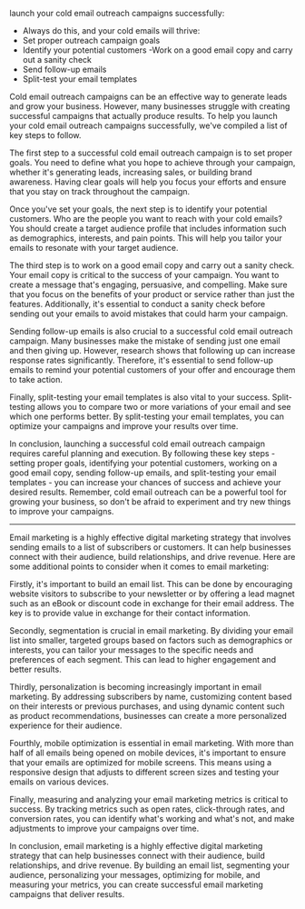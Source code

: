 launch your cold email outreach campaigns successfully:
- Always do this, and your cold emails will thrive:
- Set proper outreach campaign goals
- Identify your potential customers
-Work on a good email copy and carry out a sanity check
- Send follow-up emails
- Split-test your email templates

Cold email outreach campaigns can be an effective way to generate leads and grow your business. However, many businesses struggle with creating successful campaigns that actually produce results. To help you launch your cold email outreach campaigns successfully, we've compiled a list of key steps to follow.

The first step to a successful cold email outreach campaign is to set proper goals. You need to define what you hope to achieve through your campaign, whether it's generating leads, increasing sales, or building brand awareness. Having clear goals will help you focus your efforts and ensure that you stay on track throughout the campaign.

Once you've set your goals, the next step is to identify your potential customers. Who are the people you want to reach with your cold emails? You should create a target audience profile that includes information such as demographics, interests, and pain points. This will help you tailor your emails to resonate with your target audience.

The third step is to work on a good email copy and carry out a sanity check. Your email copy is critical to the success of your campaign. You want to create a message that's engaging, persuasive, and compelling. Make sure that you focus on the benefits of your product or service rather than just the features. Additionally, it's essential to conduct a sanity check before sending out your emails to avoid mistakes that could harm your campaign.

Sending follow-up emails is also crucial to a successful cold email outreach campaign. Many businesses make the mistake of sending just one email and then giving up. However, research shows that following up can increase response rates significantly. Therefore, it's essential to send follow-up emails to remind your potential customers of your offer and encourage them to take action.

Finally, split-testing your email templates is also vital to your success. Split-testing allows you to compare two or more variations of your email and see which one performs better. By split-testing your email templates, you can optimize your campaigns and improve your results over time.

In conclusion, launching a successful cold email outreach campaign requires careful planning and execution. By following these key steps - setting proper goals, identifying your potential customers, working on a good email copy, sending follow-up emails, and split-testing your email templates - you can increase your chances of success and achieve your desired results. Remember, cold email outreach can be a powerful tool for growing your business, so don't be afraid to experiment and try new things to improve your campaigns.


---


Email marketing is a highly effective digital marketing strategy that involves sending emails to a list of subscribers or customers. It can help businesses connect with their audience, build relationships, and drive revenue. Here are some additional points to consider when it comes to email marketing:

Firstly, it's important to build an email list. This can be done by encouraging website visitors to subscribe to your newsletter or by offering a lead magnet such as an eBook or discount code in exchange for their email address. The key is to provide value in exchange for their contact information.

Secondly, segmentation is crucial in email marketing. By dividing your email list into smaller, targeted groups based on factors such as demographics or interests, you can tailor your messages to the specific needs and preferences of each segment. This can lead to higher engagement and better results.

Thirdly, personalization is becoming increasingly important in email marketing. By addressing subscribers by name, customizing content based on their interests or previous purchases, and using dynamic content such as product recommendations, businesses can create a more personalized experience for their audience.

Fourthly, mobile optimization is essential in email marketing. With more than half of all emails being opened on mobile devices, it's important to ensure that your emails are optimized for mobile screens. This means using a responsive design that adjusts to different screen sizes and testing your emails on various devices.

Finally, measuring and analyzing your email marketing metrics is critical to success. By tracking metrics such as open rates, click-through rates, and conversion rates, you can identify what's working and what's not, and make adjustments to improve your campaigns over time.

In conclusion, email marketing is a highly effective digital marketing strategy that can help businesses connect with their audience, build relationships, and drive revenue. By building an email list, segmenting your audience, personalizing your messages, optimizing for mobile, and measuring your metrics, you can create successful email marketing campaigns that deliver results.



